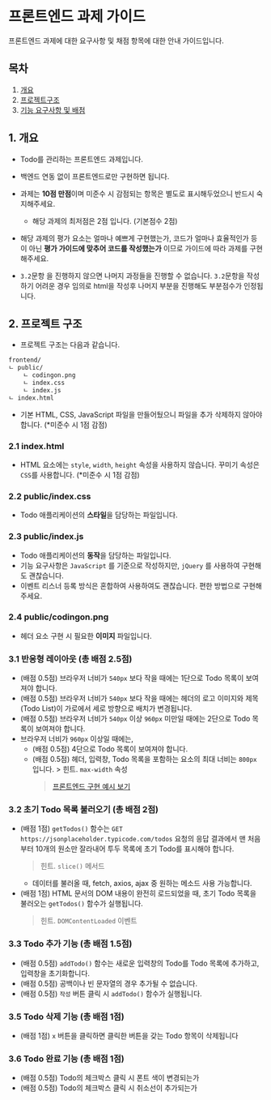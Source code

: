 # 프론트엔드 과제 가이드

프론트엔드 과제에 대한 요구사항 및 채점 항목에 대한 안내 가이드입니다.

## 목차

1. [개요](#1-개요)
2. [프로젝트구조](#2-프로젝트-구조)
3. [기능 요구사항 및 배점](#3-기능-요구사항-및-배점)

## 1. 개요

- Todo를 관리하는 프론트엔드 과제입니다.
- 백엔드 연동 없이 프론트엔드로만 구현하면 됩니다.
- 과제는 **10점 만점**이며 미준수 시 감점되는 항목은 별도로 표시해두었으니 반드시 숙지해주세요.

  - 해당 과제의 최저점은 2점 입니다. (기본점수 2점)

- 해당 과제의 평가 요소는 얼마나 예쁘게 구현했는가, 코드가 얼마나 효율적인가 등이 아닌 **평가 가이드에 맞추어 코드를 작성했는가** 이므로 가이드에 따라 과제를 구현해주세요.

- `3.2`문항 을 진행하지 않으면 나머지 과정들을 진행할 수 없습니다. `3.2`문항을 작성하기 어려운 경우 임의로 html을 작성후 나머지 부분을 진행해도 부분점수가 인정됩니다.

## 2. 프로젝트 구조

- 프로젝트 구조는 다음과 같습니다.

```txt
frontend/
ㄴ public/
    ㄴ codingon.png
    ㄴ index.css
    ㄴ index.js
ㄴ index.html
```

- 기본 HTML, CSS, JavaScript 파일을 만들어뒀으니 파일을 추가 삭제하지 않아야 합니다. (\*미준수 시 1점 감점)

### 2.1 index.html

- HTML 요소에는 `style`, `width`, `height` 속성을 사용하지 않습니다. 꾸미기 속성은 `CSS`를 사용합니다. (\*미준수 시 1점 감점)

### 2.2 public/index.css

- Todo 애플리케이션의 **스타일**을 담당하는 파일입니다.

### 2.3 public/index.js

- Todo 애플리케이션의 **동작**을 담당하는 파일입니다.
- 기능 요구사항은 `JavaScript` 를 기준으로 작성하지만, `jQuery` 를 사용하여 구현해도 괜찮습니다.
- 이벤트 리스너 등록 방식은 혼합하여 사용하여도 괜찮습니다. 편한 방법으로 구현해주세요.

### 2.4 public/codingon.png

- 헤더 요소 구현 시 필요한 **이미지** 파일입니다.

### 3.1 반응형 레이아웃 (총 배점 2.5점)

- (배점 0.5점) 브라우저 너비가 `540px` 보다 작을 때에는 1단으로 Todo 목록이 보여져야 합니다.
- (배점 0.5점) 브라우저 너비가 `540px` 보다 작을 때에는 헤더의 로고 이미지와 제목(Todo List)이 가로에서 세로 방향으로 배치가 변경됩니다.
- (배점 0.5점) 브라우저 너비가 `540px` 이상 `960px` 미만일 때에는 2단으로 Todo 목록이 보여져야 합니다.
- 브라우저 너비가 `960px` 이상일 때에는,
  - (배점 0.5점) 4단으로 Todo 목록이 보여져야 합니다.
  - (배점 0.5점) 헤더, 입력창, Todo 목록을 포함하는 요소의 최대 너비는 `800px` 입니다. > 힌트. `max-width` 속성
    > [프론트엔드 구현 예시 보기](https://uncovered-nutmeg-b8e.notion.site/caa79e835f254da9a7d78437cb4ef1de?pvs=4)

### 3.2 초기 Todo 목록 불러오기 (총 배점 2점)

- (배점 1점) `getTodos()` 함수는 `GET` `https://jsonplaceholder.typicode.com/todos` 요청의 응답 결과에서 맨 처음부터 10개의 원소만 잘라내어 투두 목록에 초기 Todo를 표시해야 합니다.
  > 힌트. `slice()` 메서드
  - 데이터를 불러올 때, fetch, axios, ajax 중 원하는 메소드 사용 가능합니다.
- (배점 1점) HTML 문서의 DOM 내용이 완전히 로드되었을 때, 초기 Todo 목록을 불러오는 `getTodos()` 함수가 실행됩니다.
  > 힌트. `DOMContentLoaded` 이벤트

### 3.3 Todo 추가 기능 (총 배점 1.5점)

- (배점 0.5점) `addTodo()` 함수는 새로운 입력창의 Todo를 Todo 목록에 추가하고, 입력창을 초기화합니다.
- (배점 0.5점) 공백이나 빈 문자열의 경우 추가될 수 없습니다.
- (배점 0.5점) `작성` 버튼 클릭 시 `addTodo()` 함수가 실행됩니다.

### 3.5 Todo 삭제 기능 (총 배점 1점)

- (배점 1점) `x` 버튼을 클릭하면 클릭한 버튼을 갖는 Todo 항목이 삭제됩니다

### 3.6 Todo 완료 기능 (총 배점 1점)

- (배점 0.5점) Todo의 체크박스 클릭 시 폰트 색이 변경되는가
- (배점 0.5점) Todo의 체크박스 클릭 시 취소선이 추가되는가
